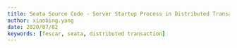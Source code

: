 ```yaml
---
title: Seata Source Code - Server Startup Process in Distributed Transactions
author: xiaobing.yang
date: 2020/07/02
keywords: [fescar, seata, distributed transaction]
---
```

